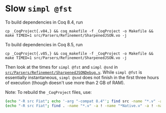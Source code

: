 # Slow `simpl @fst`

To build dependencies in Coq 8.4, run
```
cp _CoqProject{.v84,} && coq_makefile -f _CoqProject -o Makefile && make TIMED=1 src/Parsers/Refinement/SharpenedJSON.vo -j
```

To build dependencies in Coq 8.5, run
```
cp _CoqProject{.v85,} && coq_makefile -f _CoqProject -o Makefile && make TIMED=1 src/Parsers/Refinement/SharpenedJSON.vo -j
```

Then look at the times for `simpl @fst` and `simpl @snd` in
[`src/Parsers/Refinement/SharpenedJSONDebug.v`](./src/Parsers/Refinement/SharpenedJSONDebug.v).
While `simpl @fst` is essentially instantaneous, `simpl @snd` does not
finish in the first three hours of execution (though doesn't use more
than 2 GB of RAM).

Note: To rebuild the `_CoqProject` files, use:
```bash
(echo "-R src Fiat"; echo '-arg "-compat 8.4"'; find src -name "*.v" -a ! -name "*#*") > _CoqProject.v85
(echo "-R src Fiat"; find . -name "*.v" -a ! -name "*Native.v" -a ! -name "*#*") > _CoqProject.v84
```
